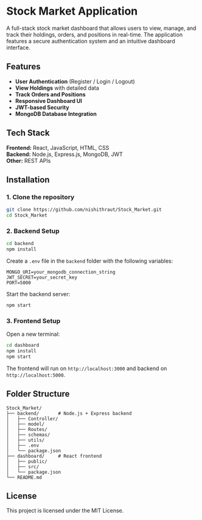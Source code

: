 # Stock Market Application

A full-stack stock market dashboard that allows users to view, manage, and track their holdings, orders, and positions in real-time. The application features a secure authentication system and an intuitive dashboard interface.

## Features

- **User Authentication** (Register / Login / Logout)
- **View Holdings** with detailed data
- **Track Orders and Positions**
- **Responsive Dashboard UI**
- **JWT-based Security**
- **MongoDB Database Integration**

## Tech Stack

**Frontend:** React, JavaScript, HTML, CSS  
**Backend:** Node.js, Express.js, MongoDB, JWT  
**Other:** REST APIs

## Installation

### 1. Clone the repository
```bash
git clone https://github.com/nishithraut/Stock_Market.git
cd Stock_Market
```

### 2. Backend Setup
```bash
cd backend
npm install
```
Create a `.env` file in the `backend` folder with the following variables:
```
MONGO_URI=your_mongodb_connection_string
JWT_SECRET=your_secret_key
PORT=5000
```
Start the backend server:
```bash
npm start
```

### 3. Frontend Setup
Open a new terminal:
```bash
cd dashboard
npm install
npm start
```

The frontend will run on `http://localhost:3000` and backend on `http://localhost:5000`.

## Folder Structure

```
Stock_Market/
├── backend/       # Node.js + Express backend
│   ├── Controller/
│   ├── model/
│   ├── Routes/
│   ├── schemas/
│   ├── utils/
│   ├── .env
│   └── package.json
├── dashboard/     # React frontend
│   ├── public/
│   ├── src/
│   └── package.json
└── README.md
```

## License
This project is licensed under the MIT License.
